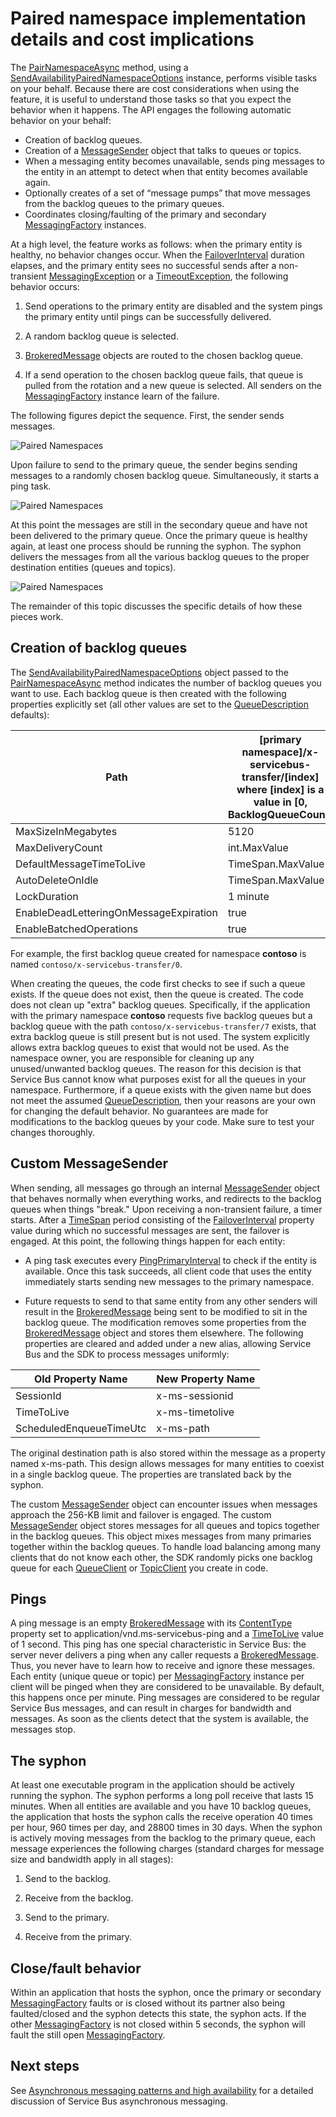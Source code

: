 <properties 
    pageTitle="Service Bus paired namespaces | Microsoft Azure"
    description="Paired namespace implementation details and cost"
    services="service-bus"
    documentationCenter="na"
    authors="sethmanheim"
    manager="timlt"
    editor="" /> 
<tags 
    ms.service="service-bus"
    ms.devlang="na"
    ms.topic="article"
    ms.tgt_pltfrm="na"
    ms.workload="na"
    ms.date="10/04/2016"
    ms.author="sethm" />

# Paired namespace implementation details and cost implications

The [PairNamespaceAsync][] method, using a [SendAvailabilityPairedNamespaceOptions][] instance, performs visible tasks on your behalf. Because there are cost considerations when using the feature, it is useful to understand those tasks so that you expect the behavior when it happens. The API engages the following automatic behavior on your behalf:

-   Creation of backlog queues.
-   Creation of a [MessageSender][] object that talks to queues or topics.
-   When a messaging entity becomes unavailable, sends ping messages to the entity in an attempt to detect when that entity becomes available again.
-   Optionally creates of a set of “message pumps” that move messages from the backlog queues to the primary queues.
-   Coordinates closing/faulting of the primary and secondary [MessagingFactory][] instances.

At a high level, the feature works as follows: when the primary entity is healthy, no behavior changes occur. When the [FailoverInterval][] duration elapses, and the primary entity sees no successful sends after a non-transient [MessagingException][] or a [TimeoutException][], the following behavior occurs:

1.  Send operations to the primary entity are disabled and the system pings the primary entity until pings can be successfully delivered.

2.  A random backlog queue is selected.

3.  [BrokeredMessage][] objects are routed to the chosen backlog queue.

1.  If a send operation to the chosen backlog queue fails, that queue is pulled from the rotation and a new queue is selected. All senders on the [MessagingFactory][] instance learn of the failure.

The following figures depict the sequence. First, the sender sends messages.

![Paired Namespaces][0]

Upon failure to send to the primary queue, the sender begins sending messages to a randomly chosen backlog queue. Simultaneously, it starts a ping task.

![Paired Namespaces][1]

At this point the messages are still in the secondary queue and have not been delivered to the primary queue. Once the primary queue is healthy again, at least one process should be running the syphon. The syphon delivers the messages from all the various backlog queues to the proper destination entities (queues and topics).

![Paired Namespaces][2]

The remainder of this topic discusses the specific details of how these pieces work.

## Creation of backlog queues

The [SendAvailabilityPairedNamespaceOptions][] object passed to the [PairNamespaceAsync][] method indicates the number of backlog queues you want to use. Each backlog queue is then created with the following properties explicitly set (all other values are set to the [QueueDescription][] defaults):

| Path                                   | [primary namespace]/x-servicebus-transfer/[index] where [index] is a value in [0, BacklogQueueCount) |
|----------------------------------------|------------------------------------------------------------------------------------------------------|
| MaxSizeInMegabytes                     | 5120                                                                                                 |
| MaxDeliveryCount                       | int.MaxValue                                                                                         |
| DefaultMessageTimeToLive               | TimeSpan.MaxValue                                                                                    |
| AutoDeleteOnIdle                       | TimeSpan.MaxValue                                                                                    |
| LockDuration                           | 1 minute                                                                                             |
| EnableDeadLetteringOnMessageExpiration | true                                                                                                 |
| EnableBatchedOperations                | true                                                                                                 |

For example, the first backlog queue created for namespace **contoso** is named `contoso/x-servicebus-transfer/0`.

When creating the queues, the code first checks to see if such a queue exists. If the queue does not exist, then the queue is created. The code does not clean up "extra" backlog queues. Specifically, if the application with the primary namespace **contoso** requests five backlog queues but a backlog queue with the path `contoso/x-servicebus-transfer/7` exists, that extra backlog queue is still present but is not used. The system explicitly allows extra backlog queues to exist that would not be used. As the namespace owner, you are responsible for cleaning up any unused/unwanted backlog queues. The reason for this decision is that Service Bus cannot know what purposes exist for all the queues in your namespace. Furthermore, if a queue exists with the given name but does not meet the assumed [QueueDescription][], then your reasons are your own for changing the default behavior. No guarantees are made for modifications to the backlog queues by your code. Make sure to test your changes thoroughly.

## Custom MessageSender

When sending, all messages go through an internal [MessageSender][] object that behaves normally when everything works, and redirects to the backlog queues when things "break." Upon receiving a non-transient failure, a timer starts. After a [TimeSpan][] period consisting of the [FailoverInterval][] property value during which no successful messages are sent, the failover is engaged. At this point, the following things happen for each entity:

- A ping task executes every [PingPrimaryInterval][] to check if the entity is available. Once this task succeeds, all client code that uses the entity immediately starts sending new messages to the primary namespace.

- Future requests to send to that same entity from any other senders will result in the [BrokeredMessage][] being sent to be modified to sit in the backlog queue. The modification removes some properties from the [BrokeredMessage][] object and stores them elsewhere. The following properties are cleared and added under a new alias, allowing Service Bus and the SDK to process messages uniformly:

| Old Property Name       | New Property Name |
|-------------------------|-------------------|
| SessionId               | x-ms-sessionid    |
| TimeToLive              | x-ms-timetolive   |
| ScheduledEnqueueTimeUtc | x-ms-path         |

The original destination path is also stored within the message as a property named x-ms-path. This design allows messages for many entities to coexist in a single backlog queue. The properties are translated back by the syphon.

The custom [MessageSender][] object can encounter issues when messages approach the 256-KB limit and failover is engaged. The custom [MessageSender][] object stores messages for all queues and topics together in the backlog queues. This object mixes messages from many primaries together within the backlog queues. To handle load balancing among many clients that do not know each other, the SDK randomly picks one backlog queue for each [QueueClient][] or [TopicClient][] you create in code.

## Pings

A ping message is an empty [BrokeredMessage][] with its [ContentType][] property set to application/vnd.ms-servicebus-ping and a [TimeToLive][] value of 1 second. This ping has one special characteristic in Service Bus: the server never delivers a ping when any caller requests a [BrokeredMessage][]. Thus, you never have to learn how to receive and ignore these messages. Each entity (unique queue or topic) per [MessagingFactory][] instance per client will be pinged when they are considered to be unavailable. By default, this happens once per minute. Ping messages are considered to be regular Service Bus messages, and can result in charges for bandwidth and messages. As soon as the clients detect that the system is available, the messages stop.

## The syphon

At least one executable program in the application should be actively running the syphon. The syphon performs a long poll receive that lasts 15 minutes. When all entities are available and you have 10 backlog queues, the application that hosts the syphon calls the receive operation 40 times per hour, 960 times per day, and 28800 times in 30 days. When the syphon is actively moving messages from the backlog to the primary queue, each message experiences the following charges (standard charges for message size and bandwidth apply in all stages):

1.  Send to the backlog.

2.  Receive from the backlog.

3.  Send to the primary.

4.  Receive from the primary.

## Close/fault behavior

Within an application that hosts the syphon, once the primary or secondary [MessagingFactory][] faults or is closed without its partner also being faulted/closed and the syphon detects this state, the syphon acts. If the other [MessagingFactory][] is not closed within 5 seconds, the syphon will fault the still open [MessagingFactory][].

## Next steps

See [Asynchronous messaging patterns and high availability][] for a detailed discussion of Service Bus asynchronous messaging. 

  [PairNamespaceAsync]: https://msdn.microsoft.com/library/azure/microsoft.servicebus.messaging.messagingfactory.pairnamespaceasync.aspx
  [SendAvailabilityPairedNamespaceOptions]: https://msdn.microsoft.com/library/azure/microsoft.servicebus.messaging.sendavailabilitypairednamespaceoptions.aspx
  [MessageSender]: https://msdn.microsoft.com/library/azure/microsoft.servicebus.messaging.messagesender.aspx
  [MessagingFactory]: https://msdn.microsoft.com/library/azure/microsoft.servicebus.messaging.messagingfactory.aspx
  [FailoverInterval]: https://msdn.microsoft.com/library/azure/microsoft.servicebus.messaging.pairednamespaceoptions.failoverinterval.aspx
  [MessagingException]: https://msdn.microsoft.com/library/azure/microsoft.servicebus.messaging.messagingexception.aspx
  [TimeoutException]: https://msdn.microsoft.com/library/azure/system.timeoutexception.aspx
  [BrokeredMessage]: https://msdn.microsoft.com/library/azure/microsoft.servicebus.messaging.brokeredmessage.aspx
  [QueueDescription]: https://msdn.microsoft.com/library/azure/microsoft.servicebus.messaging.queuedescription.aspx
  [TimeSpan]: https://msdn.microsoft.com/library/azure/system.timespan.aspx
  [PingPrimaryInterval]: https://msdn.microsoft.com/library/azure/microsoft.servicebus.messaging.sendavailabilitypairednamespaceoptions.pingprimaryinterval.aspx
  [QueueClient]: https://msdn.microsoft.com/library/azure/microsoft.servicebus.messaging.queueclient.aspx
  [TopicClient]: https://msdn.microsoft.com/library/azure/microsoft.servicebus.messaging.topicclient.aspx
  [ContentType]: https://msdn.microsoft.com/library/azure/microsoft.servicebus.messaging.brokeredmessage.contenttype.aspx
  [TimeToLive]: https://msdn.microsoft.com/library/azure/microsoft.servicebus.messaging.brokeredmessage.timetolive.aspx
  [Asynchronous messaging patterns and high availability]: service-bus-async-messaging.md
  [0]: ./media/service-bus-paired-namespaces/IC673405.png
  [1]: ./media/service-bus-paired-namespaces/IC673406.png
  [2]: ./media/service-bus-paired-namespaces/IC673407.png
